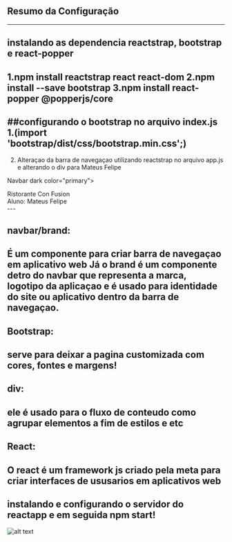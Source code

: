 ## Resumo da Configuração

---
## instalando as dependencia reactstrap, bootstrap e react-popper
1.npm install reactstrap react react-dom
2.npm install --save bootstrap
3.npm install react-popper @popperjs/core
---

##configurando o bootstrap no arquivo index.js 
1.(import 'bootstrap/dist/css/bootstrap.min.css';) 
---
2. Alteraçao da barra de navegaçao utilizando reactstrap no arquivo app.js e alterando o div para Mateus Felipe

Navbar dark color="primary">
 <div className="container">
 <NavbarBrand href="/">Ristorante Con Fusion</NavbarBrand>
 <div>Aluno: Mateus Felipe</div>
 </div>
 </Navbar>
---


## navbar/brand:
É um componente para criar barra de navegaçao em aplicativo web 
Já o brand é um componente detro do  navbar que representa a marca, logotipo da aplicaçao e é usado para identidade do site ou aplicativo dentro da barra de navegaçao.
---

## Bootstrap:
serve para deixar a pagina customizada com cores, fontes e margens!
---

## div:
ele é usado para o fluxo de conteudo como agrupar elementos a fim de estilos e etc
---

## React:
O react é um framework js criado pela meta para criar interfaces de ususarios em aplicativos web
---

##  instalando e configurando o servidor do reactapp e em seguida npm start!


![alt text](../tela1.png)